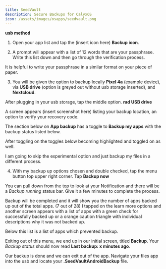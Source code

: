 ```yaml
---
title: SeedVault
description: Secure Backups for CalyxOS
icon: /assets/images/osapps/seedvault.png
---
```


**usb method**


1) Open your app list and tap the (insert icon here) **Backup icon**.

2) A prompt will appear with a list of 12 words that are your passphrase. Write this list down and then go through the verification process. 

It is helpful to write your passphrase in a similar format on your piece of paper.

3) You will be given the option to backup locally **Pixel 4a** (example device), via **USB drive** (option is greyed out without usb storage inserted), and **Nextcloud**.

After plugging in your usb storage, tap the middle option. **rad USB drive**

A screen appears (insert screenshot here) listing your backup location, an option to verify your recovery code.

The section below on **App backup** has a toggle to **Backup my apps** with the backup status listed below. 

After toggling on the toggles below becoming highlighted and toggled on as well.

I am going to skip the experimental option and just backup my files in a different process.

4) With my backup up options chosen and double checked, tap the menu button top upper right corner. Tap **Backup now**

You can pull down from the top to look at your Notification and there will be a *Backup running* status bar. Give it a few minutes to complete the process.

Backup will be completed and it will show you the number of apps backed up out of the total apps. (7 out of 28) I tapped on the learn more options and another screen appears with a list of apps with a green check for successfully backed up or a orange caution triangle with individual descriptions why it was not backed up. 

Below this list is a list of apps which prevented backup.

Exiting out of this menu, we end up in our initial screen, titled **Backup**. Your *Backup status* should now read **Last backup: x minutes ago**.

Our backup is done and we can exit out of the app. Navigate your files app into the usb and locate your **.SeedVaultAndroidBackup** file.
